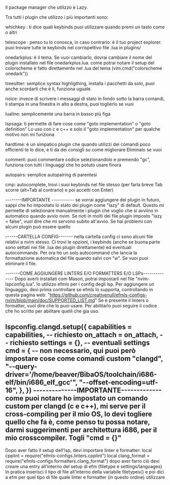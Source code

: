 Il package manager che utilizzo è Lazy.

Tra tutti i plugin che utilizzo i più importanti sono:

whichkey : ti dice quali keybinds puoi utilizzare quando premi un tasto come <leader> o altri

telescope : penso tu lo conosca, in caso contrario: è il tuo project explorer. 
puoi trovare tutte le keybinds nel corrispettivo file .lua in plugins/

onedarkplus: è il tema. Se vuoi cambiarlo, dovrai cambiare il nome del plugin installato nel file onedarkplus.lua.
come potrai notare il setup del colorscheme è fatto direttamente nel .lua del tema (vim.cmd("colorscheme onedark"))

treesitter: semplice syntax highligthing, installa i pacchetti da solo, puoi anche scordarti che è li, funziona uguale.

noice: invece di scrivere i messaggi di stato in fondo sotto la barra comandi, li stampa in una finestra in alto a destra, puoi toglierlo se vuoi

lualine: semplicemente una barra in basso più figa

lspsaga: ti permette di fare cose come "goto implementation" o "goto definition"
Lo uso con c e c++ e solo il "goto implementation" per qualche motivo non mi funziona

hardtime: è un simpatico plugin che quando utilizzi dei comandi poco efficienti te lo dice, e ti da dei consigli su come migliorare
Eliminalo se vuoi

comment: puoi commentare codice selezionandolo e premendo "gc", funziona con tutti i linguaggi che ho potuto usare finora

autopairs: semplice autopairing di parentesi

cmp: autocomplete, trovi i suoi keybinds nel file stesso (per farla breve Tab scorre (alt+Tab al contrario) e poi accetti con Enter)

--------IMPORTANTE -----------
se vorrai aggiungere dei plugin in futuro, sappi che ho impostato lo stato dei plugin come "lazy" di default.
Questo mi permette di selezionare manualmente i plugin che voglio che si avviino in automatico quando avvio nvim.
Se noti in molti dei file plugin imposto "lazy = false", vuol dire che mi servono subito all'avvio. Se hai problemi con alcuni
plugin può essere quello

------CARTELLA CONFIG-------
nella cartella config ci sono alcuni file relativi a nvim stesso. Ci trovi le opzioni, i keybinds (anche se buona parte
sono settati nei file .lua dei plugin direttamente) ed eventuali autocommands. Per ora ho un solo autocommand che lancia la formattazione 
automatica del file quando salvi con "w". Se vuoi puoi eliminare il file.

-------COME AGGIUNGERE LINTERS E/O FORMATTERS E/O LSPs--------------
Dopo averli installati com Mason, potrai impostarli nel file "nvim-lspconfig.lua". Io utilizzo efmls per i config degli lsp.
Per aggiungere un linguaggio, devi prima controllare se efmls lo supporta, controllando in questa pagina web: 
"https://github.com/creativenull/efmls-configs-nvim/blob/main/doc/SUPPORTED_LIST.md"
Se è presente il linters o formatter, vuol dire che lo puoi usare. Per abilitarlo puoi seguire il codice che ho scritto per abilitare quelli che gia uso.

lspconfig.clangd.setup({
capabilities = capabilities, -- richiesto
on_attach = on_attach, -- richiesto
settings = {},  -- eventuali settings
cmd = { -- non necessario, qui puoi però impostare cose come comandi custom
"clangd",
"--query-driver='/home/beaver/BibaOS/toolchain/i686-elf/bin/i686_elf_gcc'",
"--offset-encoding=utf-16",
},
})
--------------IMPORTANTE-------------
come puoi notare ho impostato un comando custom per clangd (c e c++), mi serve per il cross-compiling per il mio OS, lo devi togliere 
quello che fa è, come penso tu possa notare, darmi suggerimenti per architettura i686, per il mio crosscompiler. Togli "cmd = {}"
--------------------------------------
Dopo aver fatto il setup dell'lsp, devi importare linter e formatter:
local cpplint = require("efmls-configs.linters.cpplint")
local clang_format = require("efmls-configs.formatters.clang_format")
dopo aver farro ciò devi creare una entry all'interno del setup di efm (filetype e settings/languages)
In pratica inserisci il tipo di file all'interno della variabile filetypes{} e poi dici a efm per quel tipo di file quale linter e formatter (in questo ordine) utilizzare



